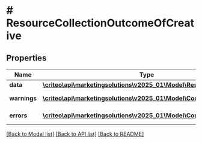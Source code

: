 # # ResourceCollectionOutcomeOfCreative

## Properties

Name | Type | Description | Notes
------------ | ------------- | ------------- | -------------
**data** | [**\criteo\api\marketingsolutions\v2025_01\Model\ResourceOfCreative[]**](ResourceOfCreative.md) |  | [optional]
**warnings** | [**\criteo\api\marketingsolutions\v2025_01\Model\CommonProblem[]**](CommonProblem.md) |  | [optional] [readonly]
**errors** | [**\criteo\api\marketingsolutions\v2025_01\Model\CommonProblem[]**](CommonProblem.md) |  | [optional] [readonly]

[[Back to Model list]](../../README.md#models) [[Back to API list]](../../README.md#endpoints) [[Back to README]](../../README.md)
